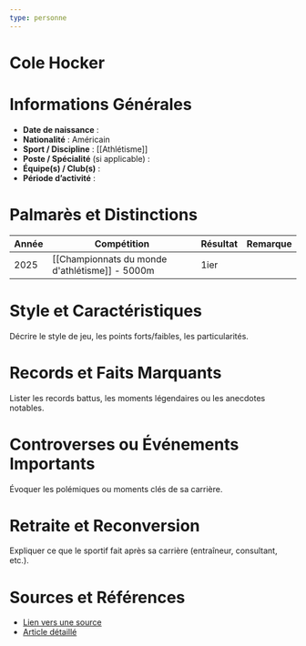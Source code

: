 ```yaml
---
type: personne
---
```


# Cole Hocker

# Informations Générales
- **Date de naissance** :  
- **Nationalité** :  Américain
- **Sport / Discipline** :  [[Athlétisme]]
- **Poste / Spécialité** (si applicable) :  
- **Équipe(s) / Club(s)** :  
- **Période d’activité** :  

# Palmarès et Distinctions
| Année | Compétition                                    | Résultat | Remarque |
| ----- | ---------------------------------------------- | -------- | -------- |
| 2025  | [[Championnats du monde d'athlétisme]] - 5000m | 1ier     |          |

# Style et Caractéristiques
Décrire le style de jeu, les points forts/faibles, les particularités.

# Records et Faits Marquants
Lister les records battus, les moments légendaires ou les anecdotes notables.

# Controverses ou Événements Importants
Évoquer les polémiques ou moments clés de sa carrière.

# Retraite et Reconversion
Expliquer ce que le sportif fait après sa carrière (entraîneur, consultant, etc.).

# Sources et Références
- [Lien vers une source](#)
- [Article détaillé](#)
